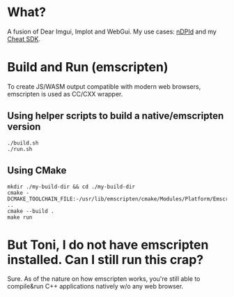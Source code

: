 # What?

A fusion of Dear Imgui, Implot and WebGui.
My use cases: [nDPId](https://github.com/utoni/nDPId) and my [Cheat SDK](https://github.com/utoni/KernelCheatFramework).

# Build and Run (emscripten)

To create JS/WASM output compatible with modern web browsers, emscripten is used as CC/CXX wrapper.

## Using helper scripts to build a native/emscripten version

```shell
./build.sh
./run.sh
```

## Using CMake

```shell
mkdir ./my-build-dir && cd ./my-build-dir
cmake -DCMAKE_TOOLCHAIN_FILE:-/usr/lib/emscripten/cmake/Modules/Platform/Emscripten.cmake ..
cmake --build .
make run
```

# But Toni, I do not have emscripten installed. Can I still run this crap?

Sure. As of the nature on how emscripten works, you're still able to compile&run C++ applications natively w/o any web browser.
